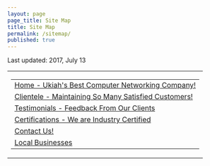 ```yaml
---
layout: page
page_title: Site Map
title: Site Map
permalink: /sitemap/
published: true
---
```


<p> Last updated: 2017, July 13</p>
<table border="0" cellpadding="0">
  <tbody>
    <tr valign="top">
      <td class="lpart" colspan="100">
        <table border="0">
          <tbody>
            <tr>
              <td class="lpage"><a href="/">Home - Ukiah&#39;s Best Computer Networking Company!</a></td>
            </tr>
            <tr>
              <td class="lpage"><a href="/clientele/">Clientele - Maintaining So Many Satisfied Customers!</a></td>
            </tr>
            <tr>
              <td class="lpage"><a href="/testimonials/">Testimonials - Feedback From Our Clients</a></td>
            </tr>
            <tr>
              <td class="lpage"><a href="/certifications/">Certifications - We are Industry Certified</a></td>
            </tr>
            <tr>
              <td class="lpage"><a href="/contact/">Contact Us!</a></td>
            </tr>
            <tr>
              <td class="lpage"><a href="/local/">Local Businesses</a></td>
            </tr>
          </tbody>
        </table>
      </td>
    </tr>
  </tbody>
</table>
